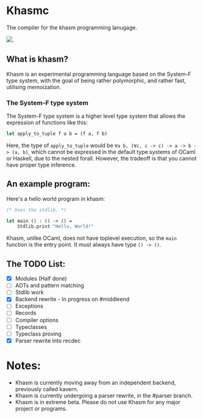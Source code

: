 # Khasmc

The compiler for the khasm programming lanugage.

[![](https://tokei.rs/b1/github/XAMPPRocky/tokei)](https://github.com/khasm-lang/khasmc).


## What is khasm?

Khasm is an experimental programming language based on the System-F type system, with the goal of being rather polymorphic, and rather fast, utilising memoization.

### The System-F type system

The System-F type system is a higher level type system that allows the expression of functions like this:

```ocaml
let apply_to_tuple f a b = (f a, f b)
```
Here, the type of `apply_to_tuple` would be `∀a b, (∀c, c -> c) -> a -> b -> (a, b)`, which cannot be expressed in the default type systems of OCaml or Haskell, due to the nested forall. However, the tradeoff is that you cannot have proper type inference.

## An example program:

Here's a hello world program in khasm:

```ocaml
(* Uses the stdlib. *)

let main () : () -> () =
    Stdlib.print "Hello, World!"

```
Khasm, unlike OCaml, does not have toplevel execution, so the `main` function is the entry point. It must always have type `() -> ()`.

## The TODO List:

- [X] Modules (Half done)
- [ ] ADTs and pattern matching
- [ ] Stdlib work
- [X] Backend rewrite - In progress on #middleend 
- [ ] Exceptions
- [ ] Records
- [ ] Compiler options
- [ ] Typeclasses
- [ ] Typeclass proving
- [X] Parser rewrite into recdec
# Notes:

- Khasm is currently moving away from an independent backend, previously called kavern.
- Khasm is currently undergoing a parser rewrite, in the #parser branch.
- Khasm is in extreme beta. Please do not use Khasm for any major project or programs.
